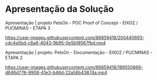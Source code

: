# Apresentação da Solução

Apresentação | projeto PetsOn - POC Proof of Concept - EIXO2 / PUCMINAS - ETAPA 3

https://user-images.githubusercontent.com/86859418/200440693-cdc4a5bd-c8a8-4043-9b95-0e5b18567fbd.mp4


Apresentação | projeto: PetsOn - Documentação - EIXO2 / PUCMINAS - ETAPA 2

https://user-images.githubusercontent.com/86859418/189550869-d646d776-9908-41e3-b46d-22a56b43874a.mp4

